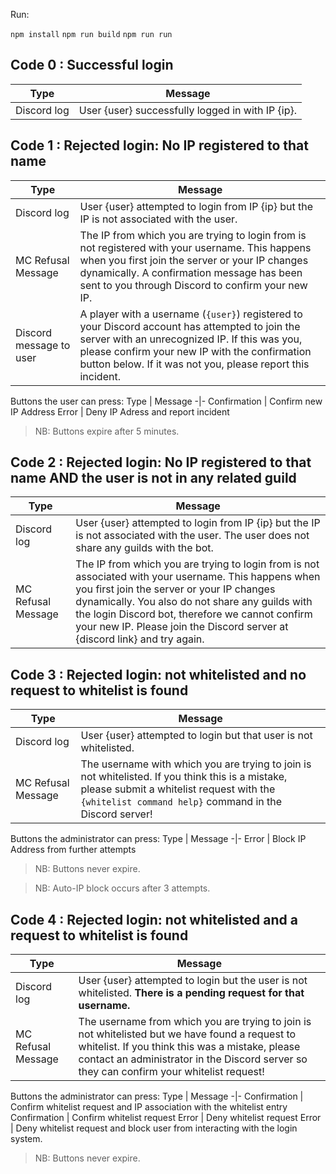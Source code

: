Run:

`npm install`
`npm run build`
`npm run run`

## Code 0 : Successful login

| Type        | Message                                          |
| ----------- | ------------------------------------------------ |
| Discord log | User {user} successfully logged in with IP {ip}. |

## Code 1 : Rejected login: No IP registered to that name

| Type                    | Message                                                                                                                                                                                                                                                          |
| ----------------------- | ---------------------------------------------------------------------------------------------------------------------------------------------------------------------------------------------------------------------------------------------------------------- |
| Discord log             | User {user} attempted to login from IP {ip} but the IP is not associated with the user.                                                                                                                                                                          |
| MC Refusal Message      | The IP from which you are trying to login from is not registered with your username. This happens when you first join the server or your IP changes dynamically. A confirmation message has been sent to you through Discord to confirm your new IP.             |
| Discord message to user | A player with a username (`{user}`) registered to your Discord account has attempted to join the server with an unrecognized IP. If this was you, please confirm your new IP with the confirmation button below. If it was not you, please report this incident. |

Buttons the user can press:
Type | Message
-|-
Confirmation | Confirm new IP Address
Error | Deny IP Adress and report incident

> NB: Buttons expire after 5 minutes.

## Code 2 : Rejected login: No IP registered to that name AND the user is not in any related guild

| Type               | Message                                                                                                                                                                                                                                                                                                                                |
| ------------------ | -------------------------------------------------------------------------------------------------------------------------------------------------------------------------------------------------------------------------------------------------------------------------------------------------------------------------------------- |
| Discord log        | User {user} attempted to login from IP {ip} but the IP is not associated with the user. The user does not share any guilds with the bot.                                                                                                                                                                                               |
| MC Refusal Message | The IP from which you are trying to login from is not associated with your username. This happens when you first join the server or your IP changes dynamically. You also do not share any guilds with the login Discord bot, therefore we cannot confirm your new IP. Please join the Discord server at {discord link} and try again. |

## Code 3 : Rejected login: not whitelisted and no request to whitelist is found

| Type               | Message                                                                                                                                                                                                 |
| ------------------ | ------------------------------------------------------------------------------------------------------------------------------------------------------------------------------------------------------- |
| Discord log        | User {user} attempted to login but that user is not whitelisted.                                                                                                                                        |
| MC Refusal Message | The username with which you are trying to join is not whitelisted. If you think this is a mistake, please submit a whitelist request with the `{whitelist command help}` command in the Discord server! |

Buttons the administrator can press:
Type | Message
-|-
Error | Block IP Address from further attempts

> NB: Buttons never expire.

> NB: Auto-IP block occurs after 3 attempts.

## Code 4 : Rejected login: not whitelisted and a request to whitelist is found

| Type               | Message                                                                                                                                                                                                                                        |
| ------------------ | ---------------------------------------------------------------------------------------------------------------------------------------------------------------------------------------------------------------------------------------------- |
| Discord log        | User {user} attempted to login but the user is not whitelisted. **There is a pending request for that username.**                                                                                                                              |
| MC Refusal Message | The username from which you are trying to join is not whitelisted but we have found a request to whitelist. If you think this was a mistake, please contact an administrator in the Discord server so they can confirm your whitelist request! |

Buttons the administrator can press:
Type | Message
-|-
Confirmation | Confirm whitelist request and IP association with the whitelist entry
Confirmation | Confirm whitelist request
Error | Deny whitelist request
Error | Deny whitelist request and block user from interacting with the login system.

> NB: Buttons never expire.
